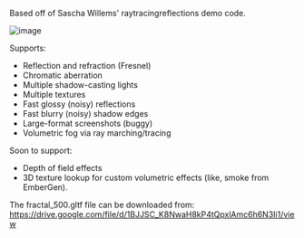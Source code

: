Based off of Sascha Willems' raytracingreflections demo code.

![image](https://github.com/sjhalayka/sw_partial_reflectivity/assets/16404554/820d7a89-9ddb-46c9-9f00-285cfa6a3cd1)

Supports:
- Reflection and refraction (Fresnel)
- Chromatic aberration
- Multiple shadow-casting lights
- Multiple textures
- Fast glossy (noisy) reflections
- Fast blurry (noisy) shadow edges
- Large-format screenshots (buggy)
- Volumetric fog via ray marching/tracing

Soon to support:
- Depth of field effects
- 3D texture lookup for custom volumetric effects (like, smoke from EmberGen).

The fractal_500.gltf file can be downloaded from: https://drive.google.com/file/d/1BJJSC_K8NwaH8kP4tQpxlAmc6h6N3Ii1/view
